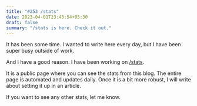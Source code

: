 ```yaml
---
title: "#253 /stats"
date: 2023-04-01T23:43:54+05:30
draft: false
summary: "/stats is here. Check it out."
---
```


It has been some time. I wanted to write here every day, but I have been super busy outside of work.

And I have a good reason. I have been working on [/stats](/stats/).

It is a public page where you can see the stats from this blog. The entire page is automated and updates daily. Once it is a bit more robust, I will write about setting it up in an article.

If you want to see any other stats, let me know.

